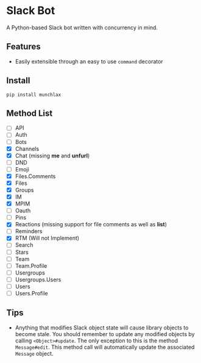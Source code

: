# Slack Bot

A Python-based Slack bot written with concurrency in mind.

## Features

- Easily extensible through an easy to use `command` decorator

## Install

```
pip install munchlax
```

## Method List

- [ ] API
- [ ] Auth
- [ ] Bots
- [x] Channels
- [x] Chat (missing **me** and **unfurl**)
- [ ] DND
- [ ] Emoji
- [x] Files.Comments
- [x] Files
- [X] Groups
- [X] IM
- [X] MPIM
- [ ] Oauth
- [ ] Pins
- [X] Reactions (missing support for file comments as well as **list**)
- [ ] Reminders
- [x] RTM (Will not Implement)
- [ ] Search
- [ ] Stars
- [ ] Team
- [ ] Team.Profile
- [ ] Usergroups
- [ ] Usergroups.Users
- [ ] Users
- [ ] Users.Profile

## Tips

- Anything that modifies Slack object state will cause library objects to become stale. You should remember to update any modified objects by calling `<Object>#update`. The only exception to this is the method `Message#edit`. This method call will automatically update the associated `Message` object.